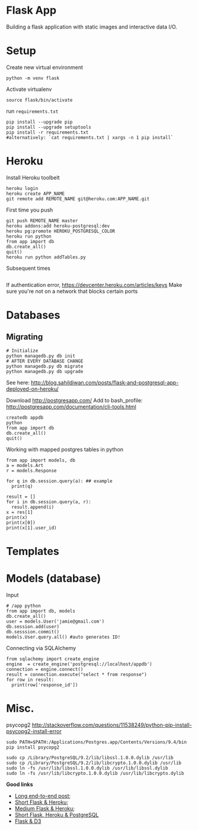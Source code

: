 # Flask App 

Building a flask application with static images and interactive data I/O.

# Setup 
Create new virtual environment
``` 
python -m venv flask
```

Activate virtualenv
```
source flask/bin/activate
```

run `requirements.txt`
```
pip install --upgrade pip
pip install --upgrade setuptools
pip install -r requirements.txt 
#alternatively: `cat requirements.txt | xargs -n 1 pip install`
```
# Heroku
Install Heroku toolbelt
```
heroku login
heroku create APP_NAME
git remote add REMOTE_NAME git@heroku.com:APP_NAME.git
```
First time you push
```
git push REMOTE_NAME master
heroku addons:add heroku-postgresql:dev
heroku pg:promote HEROKU_POSTGRESQL_COLOR
heroku run python
from app import db
db.create_all()
quit()
heroku run python addTables.py
```
Subsequent times
```

```
If authentication error, https://devcenter.heroku.com/articles/keys
Make sure you're not on a network that blocks certain ports

# Databases
## Migrating
```
# Initialize
python managedb.py db init
# AFTER EVERY DATABASE CHANGE
python managedb.py db migrate
python managedb.py db upgrade
```
See here: http://blog.sahildiwan.com/posts/flask-and-postgresql-app-deployed-on-heroku/

Download http://postgresapp.com/
Add to bash_profile: http://postgresapp.com/documentation/cli-tools.html
```
createdb appdb
python
from app import db
db.create_all()
quit()
```

Working with mapped postgres tables in python
```
from app import models, db
a = models.Art
r = models.Response

for q in db.session.query(a): ## example
  print(q)
  
result = []
for i in db.session.query(a, r):
  result.append(i)
x = res[1]
print(x)
print(x[0])
print(x[1].user_id)
```


# Templates

# Models (database)

Input
```
# /app python
from app import db, models
db.create_all()
user = models.User('jamie@gmail.com')
db.session.add(user)
db.sesssion.commit()
models.User.query.all() #auto generates ID!
```

Connecting via SQLAlchemy
```
from sqlachemy import create_engine
engine  = create_engine('postgresql://localhost/appdb')
connection = engine.connect()
result = connection.execute("select * from response")
for row in result:
  print(row['response_id'])
```

# Misc.

psycopg2
http://stackoverflow.com/questions/11538249/python-pip-install-psycopg2-install-error
```
sudo PATH=$PATH:/Applications/Postgres.app/Contents/Versions/9.4/bin pip install psycopg2
```
```
sudo cp /Library/PostgreSQL/9.2/lib/libssl.1.0.0.dylib /usr/lib
sudo cp /Library/PostgreSQL/9.2/lib/libcrypto.1.0.0.dylib /usr/lib
sudo ln -fs /usr/lib/libssl.1.0.0.dylib /usr/lib/libssl.dylib
sudo ln -fs /usr/lib/libcrypto.1.0.0.dylib /usr/lib/libcrypto.dylib
```

**Good links**

- [Long end-to-end post](http://blog.miguelgrinberg.com/post/the-flask-mega-tutorial-part-iv-database);
- [Short Flask & Heroku](http://blog.sahildiwan.com/posts/flask-and-postgresql-app-deployed-on-heroku/);
- [Medium Flask & Heroku](https://realpython.com/blog/python/flask-by-example-part-1-project-setup/);
- [Short Flask, Heroku & PostgreSQL](http://blog.y3xz.com/blog/2012/08/16/flask-and-postgresql-on-heroku)
- [Flask & D3](https://github.com/cranmer/flask-d3-hello-world/blob/master/__init__.py)
